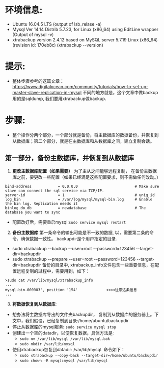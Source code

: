# 环境信息:
  * Ubuntu 16.04.5 LTS (output of lsb_relase -a)
  * Mysql  Ver 14.14 Distrib 5.7.23, for Linux (x86_64) using  EditLine wrapper  (Output of mysql -v)
  * xtrabackup version 2.4.12 based on MySQL server 5.7.19 Linux (x86_64) (revision id: 170eb8c) (xtrabackup --version)
# 提示:
 * 整体步骤参考的这篇文章：https://www.digitalocean.com/community/tutorials/how-to-set-up-master-slave-replication-in-mysql 不同的地方就是，这个文章中做backup用的是sqldump, 我们要用xtrabackup做backup.
 
# 步骤:
* 整个操作分两个部分，一个部分就是备份，将主数据库的数据备份，并恢复到从数据库；第二个部分，就是在主数据库和从数据库之间，建立复制会话。
## 第一部分，备份主数据库，并恢复到从数据库
1. **更改主数据库配置（如果需要）** 
为了主从之间能够远程复制， 在备份主数据库之前，要更改一些配置（如果已经满足这些配置要求，则不需做任何改动。）
```
bind-address            = 0.0.0.0                          # Make sure slave can connect the sql service via TCP/IP. 
server-id               = 1                                # uniq id
log_bin                 = /var/log/mysql/mysql-bin.log     # Enable the bin log. Replication needs it
binlog_do_db            = newdatabase                      # The database you want to sync
```
* 配置改好后，需要重启mysql:`sudo service mysql restart`

2. **备份主数据库**
第一条命令的输出可能是不一致的数据, 以，需要第二条的命令，确保数据一致性。 backupdir是个用户指定的目录.
* sudo xtrabackup --backup --user=root --password=123456 --target-dir=backupdir
* sudo xtrabackup --prepare --user=root --password=123456 --target-dir=backupdir
备份的目录中, xtrabackup_info文件包含一些重要信息，在配置远程复制的过程中，需要用到，如下：

```
>sudo cat /var/lib/mysql/xtrabackup_info
...
mysql-bin.000003', position '154'             <<<<注意这条信息
...
```

3. **将数据恢复到从数据库**:
* 想办法将主数据库导出的文件夹backupdir， 复制到从数据库的服务器上。下文中，我们假设，已经复制到目录:/home/ubuntu/backupdir
* 停止从数据库的mysql服务: `sudo service mysql stop`
* 创建出一个空的datadir，以便恢复数据，具体方法是:
  * `sudo mv /var/lib/mysql /var/lib/mysql.bak`
  * `sudo mkdir /var/lib/mysql`
* 使用xtrabackup恢复到datadir: /var/lib/mysql. 命令如下：
  * `sudo xtrabackup --copy-back --target-dir=/home/ubuntu/backupdir`
  * `sudo chown -R mysql:mysql /var/lib/mysql`





